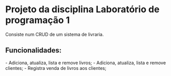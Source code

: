 <h1>Projeto da disciplina Laboratório de programação 1</h1>

Consiste num CRUD de um sistema de livraria.<br>
<h2> Funcionalidades:</h2>
- Adiciona, atualiza, lista e remove livros;
- Adiciona, atualiza, lista e remove clientes;
- Registra venda de livros aos clientes;